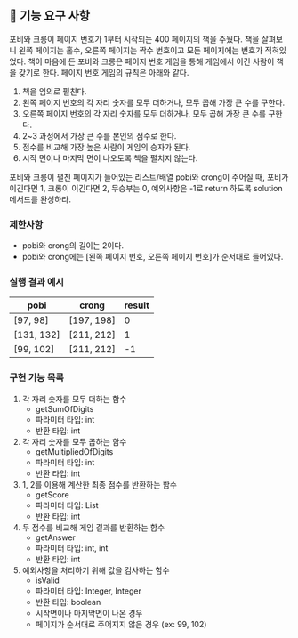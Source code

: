 ## 🚀 기능 요구 사항

포비와 크롱이 페이지 번호가 1부터 시작되는 400 페이지의 책을 주웠다. 책을 살펴보니 왼쪽 페이지는 홀수, 오른쪽 페이지는 짝수 번호이고 모든 페이지에는 번호가 적혀있었다. 책이 마음에 든 포비와 크롱은 페이지 번호 게임을 통해 게임에서 이긴 사람이 책을 갖기로 한다. 페이지 번호 게임의 규칙은 아래와 같다.

1. 책을 임의로 펼친다.
2. 왼쪽 페이지 번호의 각 자리 숫자를 모두 더하거나, 모두 곱해 가장 큰 수를 구한다.
3. 오른쪽 페이지 번호의 각 자리 숫자를 모두 더하거나, 모두 곱해 가장 큰 수를 구한다.
4. 2~3 과정에서 가장 큰 수를 본인의 점수로 한다.
5. 점수를 비교해 가장 높은 사람이 게임의 승자가 된다.
6. 시작 면이나 마지막 면이 나오도록 책을 펼치지 않는다.

포비와 크롱이 펼친 페이지가 들어있는 리스트/배열 pobi와 crong이 주어질 때, 포비가 이긴다면 1, 크롱이 이긴다면 2, 무승부는 0, 예외사항은 -1로 return 하도록 solution 메서드를 완성하라.

### 제한사항

- pobi와 crong의 길이는 2이다.
- pobi와 crong에는 [왼쪽 페이지 번호, 오른쪽 페이지 번호]가 순서대로 들어있다.

### 실행 결과 예시

| pobi | crong | result |
| --- | --- | --- |
| [97, 98] | [197, 198] | 0 |
| [131, 132] | [211, 212] | 1 |
| [99, 102] | [211, 212] | -1 |

### 구현 기능 목록
1. 각 자리 숫자를 모두 더하는 함수
    - getSumOfDigits
    - 파라미터 타입: int
    - 반환 타입: int
2. 각 자리 숫자를 모두 곱하는 함수
    - getMultipliedOfDigits
    - 파라미터 타입: int
    - 반환 타입: int
3. 1, 2를 이용해 계산한 최종 점수를 반환하는 함수
    - getScore
    - 파라미터 타입: List<Integer>
    - 반환 타입: int
4. 두 점수를 비교해 게임 결과를 반환하는 함수
    - getAnswer
    - 파라미터 타입: int, int
    - 반환 타입: int
5. 예외사항을 처리하기 위해 값을 검사하는 함수
	- isValid
	- 파라미터 타입: Integer, Integer
	- 반환 타입: boolean
	- 시작면이나 마지막면이 나온 경우
	- 페이지가 순서대로 주어지지 않은 경우 (ex: 99, 102)

